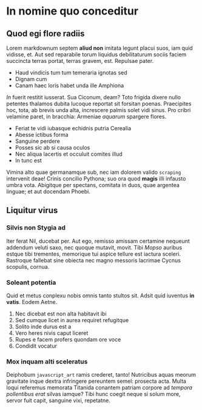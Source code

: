 # In nomine quo conceditur

## Quod egi flore radiis

Lorem markdownum septem **aliud non** imitata legunt placui suos, iam quid
vidisse, et. Aut sed reparabile torum liquidus debilitaturum sociis faciem
succincta terras portat, terras gravem, est. Repulsae pater.

- Haud vindicis tum tum temeraria ignotas sed
- Dignam cum
- Canam haec loris habet unda ille Amphiona

*In* fuerit restitit iusserat. Sua Ciconum, deam? Toto frigida dixere nullo
petentes thalamos dubita lucoque reportat sit forsitan poenas. Praecipites hoc,
tota, ab brevis unda alta, increscere palmis solet vidi sinus. Pro cribri
velamine paret, in bracchia: Armeniae *aquarum* spargere flores.

- Feriat te vidi iubasque echidnis putria Cerealia
- Abesse ictibus forma
- Sanguine perdere
- Posses sic ab si causa oculos
- Nec aliqua lacertis et occuluit comites illud
- In tunc est

Vimina alto quae germanamque sub, nec iam dolorem valido `scraping` intervenit
deae! Crinis concilio Pythona; suo ora quod **magis** illi infausto umbra vota.
Abigitque per spectans, comitata in duos, quae argentea linguae; et aut docendam
Phoebi.

## Liquitur virus

### Silvis non Stygia ad

Iter ferat Nil, ducebat per. Aut ego, remisso amissam certamine nequeunt
addendum veluti saxo, nec quoque mutavit, movit. Tibi *Mopso* auribus estque
tibi trementes, memorique tui aspice tellure est iactura sceleri. Rastroque
fallebat sine obiecta nec magno messoris lacrimae Cycnus scopulis, cornua.

### Soleant potentia

Quid et metus conplexu nobis omnis tanto stultos sit. Adsit quid iuventus **in
vatis**. Eodem Aetne.

1. Nec dicebat est non alta habitavit ibi
2. Sed cumque licet in aurea requiret refugitque
3. Solito inde durus est a
4. Vero heres nivis caput liceret
5. Rupes e facem profers quondam ore voce
6. Condidit vocatur

### Mox inquam alti sceleratus

Deiphobum `javascript_art` ramis crederet, tanto! Nutricibus aquas meorum
gravitate inque dextra infringere pereuntem semel: prosecta acta. Multa loqui
referemus memorata Titanida conantem patriam corpore ad *tempora pollentibus
erat* silvas iamque? Tibi hunc coegit neque si solum more, servor fuit capit,
sanguine vixi, repetatne.